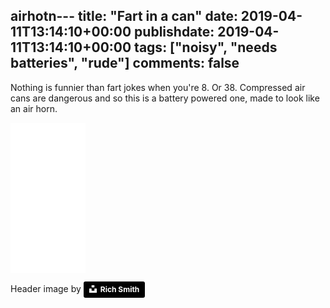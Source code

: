  airhotn---
title: "Fart in a can"
date: 2019-04-11T13:14:10+00:00
publishdate: 2019-04-11T13:14:10+00:00
tags: ["noisy", "needs batteries", "rude"]
comments: false
---

Nothing is funnier than fart jokes when you're 8. Or 38. Compressed air cans are dangerous and so this is a battery powered one, made to look like an air horn.

<iframe style="width:120px;height:240px;" marginwidth="0" marginheight="0" scrolling="no" frameborder="0" src="//ws-eu.amazon-adsystem.com/widgets/q?ServiceVersion=20070822&OneJS=1&Operation=GetAdHtml&MarketPlace=GB&source=ss&ref=as_ss_li_til&ad_type=product_link&tracking_id=wwwcoldclimat-21&language=en_GB&marketplace=amazon&region=GB&placement=B00SJEJYO2&asins=B00SJEJYO2&linkId=d6a2b981fc7c2b65f1ed30d633c5ef97&show_border=true&link_opens_in_new_window=true"></iframe>

Header image by <a style="background-color:black;color:white;text-decoration:none;padding:4px 6px;font-family:-apple-system, BlinkMacSystemFont, &quot;San Francisco&quot;, &quot;Helvetica Neue&quot;, Helvetica, Ubuntu, Roboto, Noto, &quot;Segoe UI&quot;, Arial, sans-serif;font-size:12px;font-weight:bold;line-height:1.2;display:inline-block;border-radius:3px" href="https://unsplash.com/@richwilliamsmith?utm_medium=referral&amp;utm_campaign=photographer-credit&amp;utm_content=creditBadge" target="_blank" rel="noopener noreferrer" title="Download free do whatever you want high-resolution photos from Rich Smith"><span style="display:inline-block;padding:2px 3px"><svg xmlns="http://www.w3.org/2000/svg" style="height:12px;width:auto;position:relative;vertical-align:middle;top:-2px;fill:white" viewBox="0 0 32 32"><title>unsplash-logo</title><path d="M10 9V0h12v9H10zm12 5h10v18H0V14h10v9h12v-9z"></path></svg></span><span style="display:inline-block;padding:2px 3px">Rich Smith</span></a>